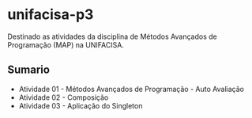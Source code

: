 # unifacisa-p3
Destinado as atividades da disciplina de Métodos Avançados de Programação (MAP) na UNIFACISA. 

## Sumario

- Atividade 01 - Métodos Avançados de Programação - Auto Avaliação
- Atividade 02 - Composição
- Atividade 03 - Aplicação do Singleton

